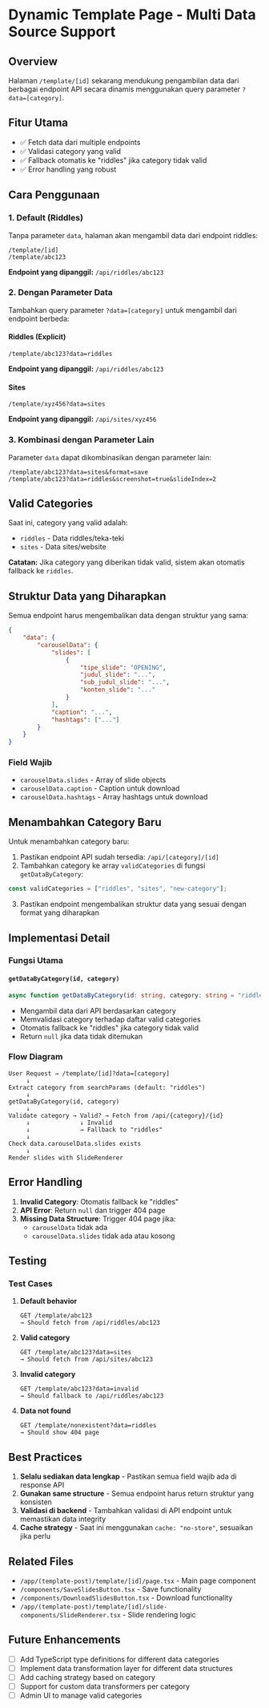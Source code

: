 # Dynamic Template Page - Multi Data Source Support

## Overview

Halaman `/template/[id]` sekarang mendukung pengambilan data dari berbagai endpoint API secara dinamis menggunakan query parameter `?data=[category]`.

## Fitur Utama

-   ✅ Fetch data dari multiple endpoints
-   ✅ Validasi category yang valid
-   ✅ Fallback otomatis ke "riddles" jika category tidak valid
-   ✅ Error handling yang robust

## Cara Penggunaan

### 1. Default (Riddles)

Tanpa parameter `data`, halaman akan mengambil data dari endpoint riddles:

```
/template/[id]
/template/abc123
```

**Endpoint yang dipanggil:** `/api/riddles/abc123`

### 2. Dengan Parameter Data

Tambahkan query parameter `?data=[category]` untuk mengambil dari endpoint berbeda:

#### Riddles (Explicit)

```
/template/abc123?data=riddles
```

**Endpoint yang dipanggil:** `/api/riddles/abc123`

#### Sites

```
/template/xyz456?data=sites
```

**Endpoint yang dipanggil:** `/api/sites/xyz456`

### 3. Kombinasi dengan Parameter Lain

Parameter `data` dapat dikombinasikan dengan parameter lain:

```
/template/abc123?data=sites&format=save
/template/abc123?data=riddles&screenshot=true&slideIndex=2
```

## Valid Categories

Saat ini, category yang valid adalah:

-   `riddles` - Data riddles/teka-teki
-   `sites` - Data sites/website

**Catatan:** Jika category yang diberikan tidak valid, sistem akan otomatis fallback ke `riddles`.

## Struktur Data yang Diharapkan

Semua endpoint harus mengembalikan data dengan struktur yang sama:

```json
{
    "data": {
        "carouselData": {
            "slides": [
                {
                    "tipe_slide": "OPENING",
                    "judul_slide": "...",
                    "sub_judul_slide": "...",
                    "konten_slide": "..."
                }
            ],
            "caption": "...",
            "hashtags": ["..."]
        }
    }
}
```

### Field Wajib

-   `carouselData.slides` - Array of slide objects
-   `carouselData.caption` - Caption untuk download
-   `carouselData.hashtags` - Array hashtags untuk download

## Menambahkan Category Baru

Untuk menambahkan category baru:

1. Pastikan endpoint API sudah tersedia: `/api/[category]/[id]`
2. Tambahkan category ke array `validCategories` di fungsi `getDataByCategory`:

```typescript
const validCategories = ["riddles", "sites", "new-category"];
```

3. Pastikan endpoint mengembalikan struktur data yang sesuai dengan format yang diharapkan

## Implementasi Detail

### Fungsi Utama

#### `getDataByCategory(id, category)`

```typescript
async function getDataByCategory(id: string, category: string = "riddles");
```

-   Mengambil data dari API berdasarkan category
-   Memvalidasi category terhadap daftar valid categories
-   Otomatis fallback ke "riddles" jika category tidak valid
-   Return `null` jika data tidak ditemukan

### Flow Diagram

```
User Request → /template/[id]?data=[category]
     ↓
Extract category from searchParams (default: "riddles")
     ↓
getDataByCategory(id, category)
     ↓
Validate category → Valid? → Fetch from /api/{category}/{id}
     ↓              ↓ Invalid
     ↓              → Fallback to "riddles"
     ↓
Check data.carouselData.slides exists
     ↓
Render slides with SlideRenderer
```

## Error Handling

1. **Invalid Category**: Otomatis fallback ke "riddles"
2. **API Error**: Return `null` dan trigger 404 page
3. **Missing Data Structure**: Trigger 404 page jika:
    - `carouselData` tidak ada
    - `carouselData.slides` tidak ada atau kosong

## Testing

### Test Cases

1. **Default behavior**

    ```
    GET /template/abc123
    → Should fetch from /api/riddles/abc123
    ```

2. **Valid category**

    ```
    GET /template/abc123?data=sites
    → Should fetch from /api/sites/abc123
    ```

3. **Invalid category**

    ```
    GET /template/abc123?data=invalid
    → Should fallback to /api/riddles/abc123
    ```

4. **Data not found**
    ```
    GET /template/nonexistent?data=riddles
    → Should show 404 page
    ```

## Best Practices

1. **Selalu sediakan data lengkap** - Pastikan semua field wajib ada di response API
2. **Gunakan same structure** - Semua endpoint harus return struktur yang konsisten
3. **Validasi di backend** - Tambahkan validasi di API endpoint untuk memastikan data integrity
4. **Cache strategy** - Saat ini menggunakan `cache: "no-store"`, sesuaikan jika perlu

## Related Files

-   `/app/(template-post)/template/[id]/page.tsx` - Main page component
-   `/components/SaveSlidesButton.tsx` - Save functionality
-   `/components/DownloadSlidesButton.tsx` - Download functionality
-   `/app/(template-post)/template/[id]/slide-components/SlideRenderer.tsx` - Slide rendering logic

## Future Enhancements

-   [ ] Add TypeScript type definitions for different data categories
-   [ ] Implement data transformation layer for different data structures
-   [ ] Add caching strategy based on category
-   [ ] Support for custom data transformers per category
-   [ ] Admin UI to manage valid categories
